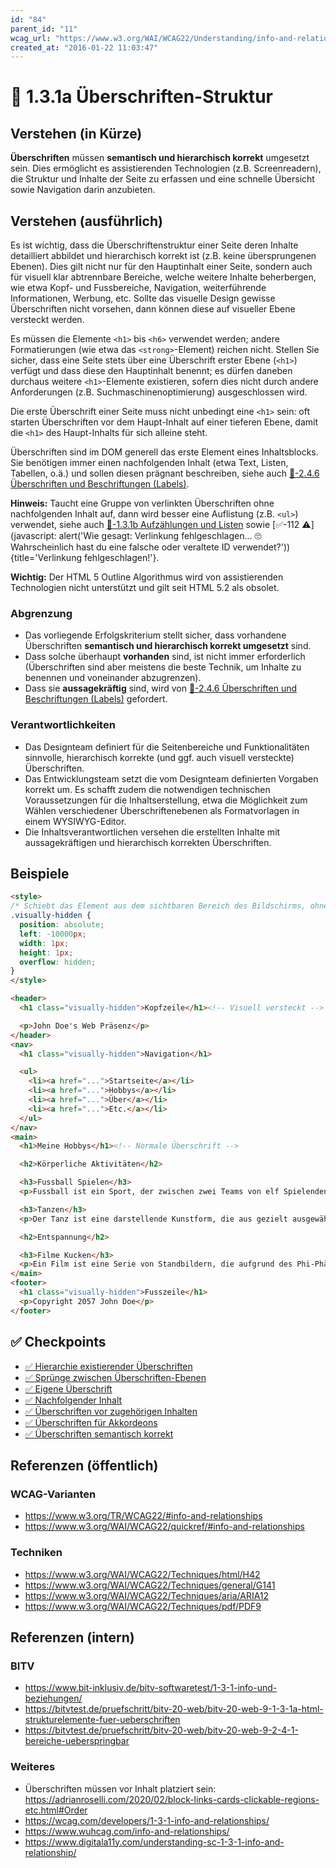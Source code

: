 ```yaml
---
id: "84"
parent_id: "11"
wcag_url: "https://www.w3.org/WAI/WCAG22/Understanding/info-and-relationships.html"
created_at: "2016-01-22 11:03:47"
---
```


# 📜 1.3.1a Überschriften-Struktur

## Verstehen (in Kürze)

**Überschriften** müssen **semantisch und hierarchisch korrekt** umgesetzt sein. Dies ermöglicht es assistierenden Technologien (z.B. Screenreadern), die Struktur und Inhalte der Seite zu erfassen und eine schnelle Übersicht sowie Navigation darin anzubieten.

## Verstehen (ausführlich)

Es ist wichtig, dass die Überschriftenstruktur einer Seite deren Inhalte detailliert abbildet und hierarchisch korrekt ist (z.B. keine übersprungenen Ebenen). Dies gilt nicht nur für den Hauptinhalt einer Seite, sondern auch für visuell klar abtrennbare Bereiche, welche weitere Inhalte beherbergen, wie etwa Kopf- und Fussbereiche, Navigation, weiterführende Informationen, Werbung, etc. Sollte das visuelle Design gewisse Überschriften nicht vorsehen, dann können diese auf visueller Ebene versteckt werden.

Es müssen die Elemente `<h1>` bis `<h6>` verwendet werden; andere Formatierungen (wie etwa das `<strong>`-Element) reichen nicht. Stellen Sie sicher, dass eine Seite stets über eine Überschrift erster Ebene (`<h1>`) verfügt und dass diese den Hauptinhalt benennt; es dürfen daneben durchaus weitere `<h1>`-Elemente existieren, sofern dies nicht durch andere Anforderungen (z.B. Suchmaschinenoptimierung) ausgeschlossen wird.

Die erste Überschrift einer Seite muss nicht unbedingt eine `<h1>` sein: oft starten Überschriften vor dem Haupt-Inhalt auf einer tieferen Ebene, damit die `<h1>` des Haupt-Inhalts für sich alleine steht.

Überschriften sind im DOM generell das erste Element eines Inhaltsblocks. Sie benötigen immer einen nachfolgenden Inhalt (etwa Text, Listen, Tabellen, o.ä.) und sollen diesen prägnant beschreiben, siehe auch [📜-2.4.6 Überschriften und Beschriftungen (Labels)](/de/wcag/2.4.6-ueberschriften-und-beschriftungen-labels).

**Hinweis:** Taucht eine Gruppe von verlinkten Überschriften ohne nachfolgenden Inhalt auf, dann wird besser eine Auflistung (z.B. `<ul>`) verwendet, siehe auch [📜-1.3.1b Aufzählungen und Listen](/de/wcag/1.3.1b-aufzaehlungen-und-listen) sowie [✅-112 ⚠️](javascript: alert('Wie gesagt: Verlinkung fehlgeschlagen... 🙄 Wahrscheinlich hast du eine falsche oder veraltete ID verwendet?')){title='Verlinkung fehlgeschlagen!'}.

**Wichtig:** Der HTML 5 Outline Algorithmus wird von assistierenden Technologien nicht unterstützt und gilt seit HTML 5.2 als obsolet.

### Abgrenzung

- Das vorliegende Erfolgskriterium stellt sicher, dass vorhandene Überschriften **semantisch und hierarchisch korrekt umgesetzt** sind.
- Dass solche überhaupt **vorhanden** sind, ist nicht immer erforderlich (Überschriften sind aber meistens die beste Technik, um Inhalte zu benennen und voneinander abzugrenzen).
- Dass sie **aussagekräftig** sind, wird von [📜-2.4.6 Überschriften und Beschriftungen (Labels)](/de/wcag/2.4.6-ueberschriften-und-beschriftungen-labels) gefordert.

### Verantwortlichkeiten

- Das Designteam definiert für die Seitenbereiche und Funktionalitäten sinnvolle, hierarchisch korrekte (und ggf. auch visuell versteckte) Überschriften.
- Das Entwicklungsteam setzt die vom Designteam definierten Vorgaben korrekt um. Es schafft zudem die notwendigen technischen Voraussetzungen für die Inhaltserstellung, etwa die Möglichkeit zum Wählen verschiedener Überschriftenebenen als Formatvorlagen in einem WYSIWYG-Editor.
- Die Inhaltsverantwortlichen versehen die erstellten Inhalte mit aussagekräftigen und hierarchisch korrekten Überschriften.

## Beispiele

```html
<style>
/* Schiebt das Element aus dem sichtbaren Bereich des Bildschirms, ohne es tatsächlich zu entfernen */
.visually-hidden {
  position: absolute;
  left: -10000px;
  width: 1px;
  height: 1px;
  overflow: hidden;
}
</style>

<header>
  <h1 class="visually-hidden">Kopfzeile</h1><!-- Visuell versteckt -->

  <p>John Doe's Web Präsenz</p>
</header>
<nav>
  <h1 class="visually-hidden">Navigation</h1>

  <ul>
    <li><a href="...">Startseite</a></li>
    <li><a href="...">Hobbys</a></li>
    <li><a href="...">Über</a></li>
    <li><a href="...">Etc.</a></li>
  </ul>
</nav>
<main>
  <h1>Meine Hobbys</h1><!-- Normale Überschrift -->

  <h2>Körperliche Aktivitäten</h2>

  <h3>Fussball Spielen</h3>
  <p>Fussball ist ein Sport, der zwischen zwei Teams von elf Spielenden mit einem kugelförmigen Ball gespielt wird.</p>

  <h3>Tanzen</h3>
  <p>Der Tanz ist eine darstellende Kunstform, die aus gezielt ausgewählten Sequenzen menschlicher Bewegung besteht.</p>

  <h2>Entspannung</h2>

  <h3>Filme Kucken</h3>
  <p>Ein Film ist eine Serie von Standbildern, die aufgrund des Phi-Phänomens die Illusion von bewegten Bildern erzeugt.</p>
</main>
<footer>
  <h1 class="visually-hidden">Fusszeile</h1>
  <p>Copyright 2057 John Doe</p>
</footer>
```

## ✅ Checkpoints

- [✅ Hierarchie existierender Überschriften](hierarchie-existierender-ueberschriften)
- [✅ Sprünge zwischen Überschriften-Ebenen](spruenge-zwischen-ueberschriften-ebenen)
- [✅ Eigene Überschrift](eigene-ueberschrift)
- [✅ Nachfolgender Inhalt](nachfolgender-inhalt)
- [✅ Überschriften vor zugehörigen Inhalten](ueberschriften-vor-zugehoerigen-inhalten)
- [✅ Überschriften für Akkordeons](ueberschriften-fuer-akkordeons)
- [✅ Überschriften semantisch korrekt](ueberschriften-semantisch-korrekt)

## Referenzen (öffentlich)

### WCAG-Varianten
- <https://www.w3.org/TR/WCAG22/#info-and-relationships>
- <https://www.w3.org/WAI/WCAG22/quickref/#info-and-relationships>

### Techniken
- <https://www.w3.org/WAI/WCAG22/Techniques/html/H42>
- <https://www.w3.org/WAI/WCAG22/Techniques/general/G141>
- <https://www.w3.org/WAI/WCAG22/Techniques/aria/ARIA12>
- <https://www.w3.org/WAI/WCAG22/Techniques/pdf/PDF9>

## Referenzen (intern)

### BITV
- <https://www.bit-inklusiv.de/bitv-softwaretest/1-3-1-info-und-beziehungen/>
- <https://bitvtest.de/pruefschritt/bitv-20-web/bitv-20-web-9-1-3-1a-html-strukturelemente-fuer-ueberschriften>
- <https://bitvtest.de/pruefschritt/bitv-20-web/bitv-20-web-9-2-4-1-bereiche-ueberspringbar>

### Weiteres

- Überschriften müssen vor Inhalt platziert sein: <https://adrianroselli.com/2020/02/block-links-cards-clickable-regions-etc.html#Order>
- <https://wcag.com/developers/1-3-1-info-and-relationships/>
- <https://www.wuhcag.com/info-and-relationships/>
- <https://www.digitala11y.com/understanding-sc-1-3-1-info-and-relationship/>